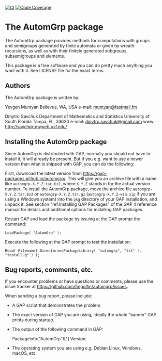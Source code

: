[![CI](https://github.com/gap-packages/automgrp/actions/workflows/CI.yml/badge.svg)](https://github.com/gap-packages/automgrp/actions/workflows/CI.yml)
[![Code Coverage](https://codecov.io/github/gap-packages/automgrp/coverage.svg)](https://codecov.io/gh/gap-packages/automgrp)

The AutomGrp package
====================

The AutomGrp package provides methods for computations with groups and
semigroups generated by finite automata or given by wreath recursions, as well
as with their finitely generated subgroups, subsemigroups and elements.

This package is a free software and you can do pretty much anything you want
with it. See LICENSE file for the exact terms.


Authors
-------

The AutomGrp package is written by:

Yevgen Muntyan
Bellevue, WA, USA
e-mail: muntyan@fastmail.fm

Dmytro Savchuk
Department of Mathematics and Statistics
University of South Florida
Tampa, FL, 33620
e-mail: dmytro.savchuk@gmail.com
www: http://savchuk.myweb.usf.edu/


Installing the AutomGrp package
-------------------------------

Since AutomGrp is distributed with GAP, normally you should not have to install it,
it will already be present. But if you e.g. want to use a newer version than what is
shipped with GAP, you can do the following:

First, download the latest version from <https://gap-packages.github.io/automgrp/>.
This will give you an archive file with a name like `automgrp-X.Y.Z.tar.bz2`, where
`X.Y.Z` stands in for the actual version number.
To install the AutomGrp package, move the archive file `automgrp-X.Y.Z.tar.bz2` or
`automgrp-X.Y.Z.tar.gz` (`automgrp-X.Y.Z-win.zip` if you are using a Windows system)
into the `pkg` directory of your GAP installation, and unpack it. See section
"ref:Installing GAP Packages" of the GAP 4 reference manual for details and
additional options for installing GAP packages.

Restart GAP and load the package by issuing at the GAP prompt the command:

    LoadPackage( "AutomGrp" );


Execute the following at the GAP prompt to test the installation:

    Read( Filename( DirectoriesPackageLibrary( "automgrp", "tst" ), "testall.g" ) );


Bug reports, comments, etc.
---------------------------

If you encounter problems or have questions or comments, please use the
issue tracker at <https://github.com/fingolfin/automgrp/issues>.

When sending a bug report, please include:

* A GAP script that demonstrates the problem.

* The exact version of GAP you are using, ideally the whole "banner"
  GAP prints during startup.

* The output of the following command in GAP:

  PackageInfo("AutomGrp")[1].Version;

* The operating system you are using e.g. Debian Linux, Windows, macOS, etc.
